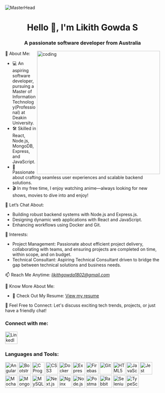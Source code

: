 ![MasterHead](https://user-images.githubusercontent.com/74038190/212749695-a6817c5a-a794-462b-afca-1b5ce7dd5e63.gif)
<h1 align="center">Hello 👋, I'm Likith Gowda S</h1>
<h3 align="center">A passionate software developer from Australia</h3>

<img align="right" alt="coding" width="400" src="https://camo.githubusercontent.com/2366b34bb903c09617990fb5fff4622f3e941349e846ddb7e73df872a9d21233/68747470733a2f2f63646e2e6472696262626c652e636f6d2f75736572732f3733303730332f73637265656e73686f74732f363538313234332f6176656e746f2e676966">


🌟 About Me:
- 💻 An aspiring software developer, pursuing a Master of Information Technology(Professional) at Deakin University.
- 🛠 Skilled in React, Node.js, MongoDB, Express, and JavaScript.
- 🚀 Passionate about crafting seamless user experiences and scalable backend solutions.
- 🎬 In my free time, I enjoy watching anime—always looking for new shows, movies to dive into and enjoy!

 💬 Let’s Chat About:
- Building robust backend systems with Node.js and Express.js.
- Designing dynamic web applications with React and JavaScript.
- Enhancing workflows using Docker and Git.
  
🌟 Interests:
- Project Management: Passionate about efficient project delivery, collaborating with teams, and ensuring projects are completed on time, within scope, and on budget.
- Technical Consultant: Aspiring Technical Consultant driven to bridge the gap between technical solutions and business needs.
  
📫 Reach Me Anytime:
 *[likithgowda1802@gmail.com](mailto:likithgowda102@gmail.com)*

📄 Know More About Me:
 - 📜 Check Out My Resume: [View my resume](https://drive.google.com/file/d/1RU4iVpBT9i44NQXE1cdK3UyDpImKMtbq/view?usp=sharing)

🤝 Feel Free to Connect:
Let's discuss exciting tech trends, projects, or just have a friendly chat!

<h3 align="left">Connect with me:</h3>
<p align="left">
  <a href="https://www.linkedin.com/in/likith-gowda-370046244" target="_blank"><img align="center" src="https://img.icons8.com/color/48/000000/linkedin-circled--v2.png" alt="LinkedIn" height="40" width="40" /></a>
</p>

<h3 align="left">Languages and Tools:</h3>
<p align="left">
  <a href="https://angular.io" target="_blank"><img src="https://img.icons8.com/color/48/000000/angularjs.png" alt="AngularJS" width="40" height="40"/></a>
  <a href="https://getbootstrap.com" target="_blank"><img src="https://img.icons8.com/color/48/000000/bootstrap.png" alt="Bootstrap" width="40" height="40"/></a>
  <a href="https://www.cprogramming.com/" target="_blank"><img src="https://img.icons8.com/color/48/000000/c-programming.png" alt="C Programming" width="40" height="40"/></a>
  <a href="https://www.w3schools.com/css/" target="_blank"><img src="https://img.icons8.com/color/48/000000/css3.png" alt="CSS3" width="40" height="40"/></a>
  <a href="https://www.docker.com/" target="_blank"><img src="https://img.icons8.com/color/48/000000/docker.png" alt="Docker" width="40" height="40"/></a>
  <a href="https://expressjs.com" target="_blank"><img src="https://img.icons8.com/color/48/000000/express.png" alt="Express.js" width="40" height="40"/></a>
  <a href="https://firebase.google.com/" target="_blank"><img src="https://img.icons8.com/color/48/000000/firebase.png" alt="Firebase" width="40" height="40"/></a>
  <a href="https://git-scm.com/" target="_blank"><img src="https://img.icons8.com/color/48/000000/git.png" alt="Git" width="40" height="40"/></a>
  <a href="https://www.w3.org/html/" target="_blank"><img src="https://img.icons8.com/color/48/000000/html-5.png" alt="HTML5" width="40" height="40"/></a>
  <a href="https://developer.mozilla.org/en-US/docs/Web/JavaScript" target="_blank"><img src="https://img.icons8.com/color/48/000000/javascript.png" alt="JavaScript" width="40" height="40"/></a>
  <a href="https://jestjs.io" target="_blank"><img src="https://www.vectorlogo.zone/logos/jestjsio/jestjsio-icon.svg" alt="Jest" width="40" height="40"/></a>
  <a href="https://mochajs.org" target="_blank"><img src="https://www.vectorlogo.zone/logos/mochajs/mochajs-icon.svg" alt="Mocha" width="40" height="40"/></a>
  <a href="https://www.mongodb.com/" target="_blank"><img src="https://img.icons8.com/color/48/000000/mongodb.png" alt="MongoDB" width="40" height="40"/></a>
  <a href="https://www.mysql.com/" target="_blank"><img src="https://img.icons8.com/color/48/000000/mysql.png" alt="MySQL" width="40" height="40"/></a>
  <a href="https://nextjs.org/" target="_blank"><img src="https://img.icons8.com/color/48/000000/next.png" alt="Next.js" width="40" height="40"/></a>
  <a href="https://www.nginx.com" target="_blank"><img src="https://img.icons8.com/color/48/000000/nginx.png" alt="Nginx" width="40" height="40"/></a>
  <a href="https://nodejs.org" target="_blank"><img src="https://img.icons8.com/color/48/000000/nodejs.png" alt="Node.js" width="40" height="40"/></a>
  <a href="https://postman.com" target="_blank"><img src="https://www.vectorlogo.zone/logos/getpostman/getpostman-icon.svg" alt="Postman" width="40" height="40"/></a>
  <a href="https://www.rabbitmq.com" target="_blank"><img src="https://www.vectorlogo.zone/logos/rabbitmq/rabbitmq-icon.svg" alt="RabbitMQ" width="40" height="40"/></a>
  <a href="https://www.selenium.dev" target="_blank"><img src="https://img.icons8.com/color/48/000000/selenium-test-automation.png" alt="Selenium" width="40" height="40"/></a>
  <a href="https://www.typescriptlang.org/" target="_blank"><img src="https://img.icons8.com/color/48/000000/typescript.png" alt="TypeScript" width="40" height="40"/></a>
</p>
